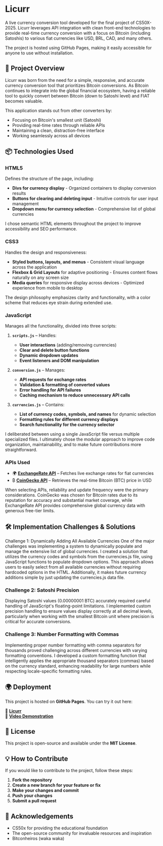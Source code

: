 # Licurr

A live currency conversion tool developed for the final project of CS50X-2025. Licurr leverages API integration with clean front-end technologies to provide real-time currency conversion with a focus on Bitcoin (including Satoshis) to various fiat currencies like USD, BRL, CAD, and many others.

The project is hosted using GitHub Pages, making it easily accessible for anyone to use without installation.

## 🌟 Project Overview

Licurr was born from the need for a simple, responsive, and accurate currency conversion tool that prioritizes Bitcoin conversions. As Bitcoin  continues to integrate into the global financial ecosystem, having a reliable tool to quickly convert between Bitcoin (down to Satoshi level) and FIAT becomes valuable.

This application stands out from other converters by:
- Focusing on Bitcoin's smallest unit (Satoshi)
- Providing real-time rates through reliable APIs
- Maintaining a clean, distraction-free interface
- Working seamlessly across all devices

## 📦 Technologies Used

### **HTML5**
Defines the structure of the page, including:
- **Divs for currency display** - Organized containers to display conversion results
- **Buttons for clearing and deleting input** - Intuitive controls for user input management
- **Dropdown menu for currency selection** - Comprehensive list of global currencies

I chose semantic HTML elements throughout the project to improve accessibility and SEO performance.

### **CSS3**
Handles the design and responsiveness:
- **Styled buttons, layouts, and menus** - Consistent visual language across the application
- **Flexbox & Grid Layouts** for adaptive positioning - Ensures content flows naturally on any screen size
- **Media queries** for responsive display across devices - Optimized experience from mobile to desktop

The design philosophy emphasizes clarity and functionality, with a color scheme that reduces eye strain during extended use.

### **JavaScript**
Manages all the functionality, divided into three scripts:

1. **`scripts.js`** – Handles:
   - **User interactions** (adding/removing currencies)
   - **Clear and delete button functions**
   - **Dynamic dropdown updates**
   - **Event listeners and DOM manipulation**

2. **`conversion.js`** – Manages:
   - **API requests for exchange rates**
   - **Validation & formatting of converted values**
   - **Error handling for API failures**
   - **Caching mechanism to reduce unnecessary API calls**

3. **`currencies.js`** – Contains:
   - **List of currency codes, symbols, and names** for dynamic selection
   - **Formatting rules for different currency displays**
   - **Search functionality for the currency selector**

I deliberated between using a single JavaScript file versus multiple specialized files. I ultimately chose the modular approach to improve code organization, maintainability, and to make future contributions more straightforward.

### **APIs Used**
- 🌍 **[ExchangeRate API](https://exchangerate-api.com/)** – Fetches live exchange rates for fiat currencies
- ₿ **[CoinGecko API](https://www.coingecko.com/en/api)** – Retrieves the real-time Bitcoin (BTC) price in USD

When selecting APIs, reliability and update frequency were the primary considerations. CoinGecko was chosen for Bitcoin rates due to its reputation for accuracy and substantial market coverage, while ExchangeRate API provides comprehensive global currency data with generous free-tier limits.

## 🛠️ Implementation Challenges & Solutions

Challenge 1: Dynamically Adding All Available Currencies
One of the major challenges was implementing a system to dynamically populate and manage the extensive list of global currencies. I created a solution that utilizes the currency codes and symbols from the currencies.js file, using JavaScript functions to populate dropdown options. This approach allows users to easily select from all available currencies without requiring hardcoded options in the HTML. Additionally, it makes future currency additions simple by just updating the currencies.js data file.

### Challenge 2: Satoshi Precision
Displaying Satoshi values (0.00000001 BTC) accurately required careful handling of JavaScript's floating-point limitations. I implemented custom precision handling to ensure values display correctly at all decimal levels, particularly when working with the smallest Bitcoin unit where precision is critical for accurate conversions.

### Challenge 3: Number Formatting with Commas
Implementing proper number formatting with comma separators for thousands proved challenging across different currencies with varying formatting conventions. I developed a custom formatting function that intelligently applies the appropriate thousand separators (commas) based on the currency standard, enhancing readability for large numbers while respecting locale-specific formatting rules.

## 🌍 Deployment

This project is hosted on **GitHub Pages**. You can try it out here:

🔗 [**Licurr**](https://victorcostanova.github.io/Licurr/)  
🔗 [**Video Demonstration**](https://youtu.be/qDj4zg3XUiI)

## 📜 License

This project is open-source and available under the **MIT License**.

## 💡 How to Contribute

If you would like to contribute to the project, follow these steps:

1. **Fork the repository**
2. **Create a new branch for your feature or fix**
3. **Make your changes and commit**
4. **Push your changes**
5. **Submit a pull request**



## 🙏 Acknowledgements

- CS50x for providing the educational foundation
- The open-source community for invaluable resources and inspiration
- Bitconheiros (waka waka)

